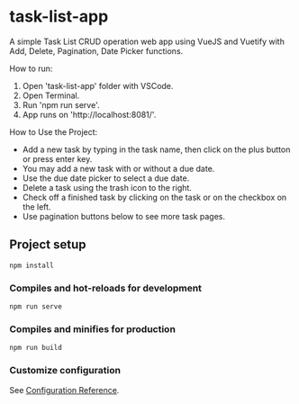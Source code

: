 # task-list-app
 A simple Task List CRUD operation web app using VueJS and Vuetify with Add, Delete, Pagination, Date Picker functions.

 How to run:
 1) Open 'task-list-app' folder with VSCode.
 2) Open Terminal.
 3) Run 'npm run serve'.
 4) App runs on 'http://localhost:8081/'.

How to Use the Project:
- Add a new task by typing in the task name, then click on the plus button or press enter key.
- You may add a new task with or without a due date.
- Use the due date picker to select a due date.
- Delete a task using the trash icon to the right.
- Check off a finished task by clicking on the task or on the checkbox on the left.
- Use pagination buttons below to see more task pages.

## Project setup
```
npm install
```

### Compiles and hot-reloads for development
```
npm run serve
```

### Compiles and minifies for production
```
npm run build
```

### Customize configuration
See [Configuration Reference](https://cli.vuejs.org/config/).
